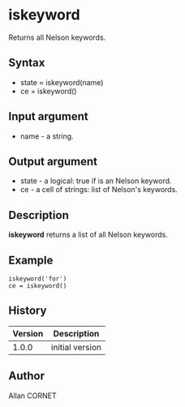 

# iskeyword

Returns all Nelson keywords.

## Syntax

- state = iskeyword(name)
- ce = iskeyword()

## Input argument

 - name - a string.

## Output argument

 - state - a logical: true if is an Nelson keyword.
 - ce - a cell of strings: list of Nelson's keywords.

## Description


  <p><b>iskeyword</b> returns a list of all Nelson keywords.</p>


## Example

```Nelson
iskeyword('for')
ce = iskeyword()
```

## History

|Version|Description|
|------|------|
|1.0.0|initial version|


## Author

Allan CORNET



